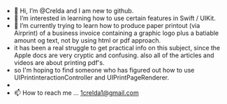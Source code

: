 - 👋 Hi, I’m @Crelda and I am new to github.
- 👀 I’m interested in learning how to use certain features in Swift / UIKit.
- 🌱 I’m currently trying to learn how to produce paper printout (via Airprint) of a business invoice containing a graphic logo plus a batiable amount og text, not by using html or pdf approach.
- it has been a real struggle to get practical info on this subject, since the Apple docs are very cryptic and confusing. also all of the articles and videos are about printing pdf's.
- so I'm hoping to find someone who has figured out how to use UIPrintinteractionController and UIPrintPageRenderer.
- 
- 📫 How to reach me ... 1crelda1@gmail.com

<!---
Crelda/Crelda is a ✨ special ✨ repository because its `README.md` (this file) appears on your GitHub profile.
You can click the Preview link to take a look at your changes.
--->
